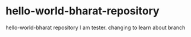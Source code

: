# hello-world-bharat-repository
hello-world-bharat repository
I am tester. changing to learn about branch
